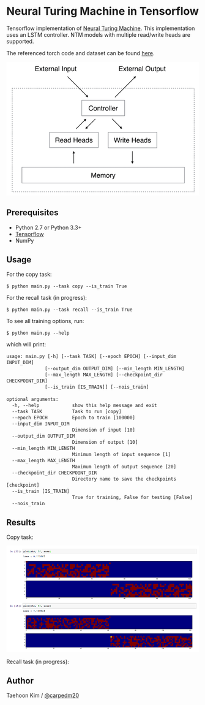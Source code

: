 Neural Turing Machine in Tensorflow
===================================

Tensorflow implementation of [Neural Turing Machine](http://arxiv.org/abs/1410.5401). This implementation uses an LSTM controller. NTM models with multiple read/write heads are supported.

The referenced torch code and dataset can be found [here](https://github.com/kaishengtai/torch-ntm).

![alt_tag](NTM.gif)


Prerequisites
-------------

- Python 2.7 or Python 3.3+
- [Tensorflow](https://www.tensorflow.org/)
- NumPy


Usage
-----

For the copy task:

    $ python main.py --task copy --is_train True

For the recall task (in progress):

    $ python main.py --task recall --is_train True

To see all training options, run:

    $ python main.py --help

which will print:

    usage: main.py [-h] [--task TASK] [--epoch EPOCH] [--input_dim INPUT_DIM]
                  [--output_dim OUTPUT_DIM] [--min_length MIN_LENGTH]
                  [--max_length MAX_LENGTH] [--checkpoint_dir CHECKPOINT_DIR]
                  [--is_train [IS_TRAIN]] [--nois_train]

    optional arguments:
      -h, --help            show this help message and exit
      --task TASK           Task to run [copy]
      --epoch EPOCH         Epoch to train [100000]
      --input_dim INPUT_DIM
                            Dimension of input [10]
      --output_dim OUTPUT_DIM
                            Dimension of output [10]
      --min_length MIN_LENGTH
                            Minimum length of input sequence [1]
      --max_length MAX_LENGTH
                            Maximum length of output sequence [20]
      --checkpoint_dir CHECKPOINT_DIR
                            Directory name to save the checkpoints [checkpoint]
      --is_train [IS_TRAIN]
                            True for training, False for testing [False]
      --nois_train


Results
-------

Copy task:

![alt_tag](result_15_12_31.png)

Recall task (in progress):



Author
------

Taehoon Kim / [@carpedm20](http://carpedm20.github.io/)
